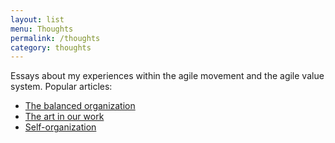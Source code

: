 ```yaml
---
layout: list
menu: Thoughts
permalink: /thoughts
category: thoughts
---
```

Essays about my experiences within the agile movement and the agile value system. Popular articles:

- [The balanced organization](/balanced-organization/)
- [The art in our work](/art-in-work/)
- [Self-organization](/self-organization/)

